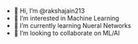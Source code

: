 - 👋 Hi, I’m @rakshajain213
- 👀 I’m interested in Machine Learning
- 🌱 I’m currently learning Nueral Networks
- 💞️ I’m looking to collaborate on ML/AI

<!---
rakshajain213/rakshajain213 is a ✨ special ✨ repository because its `README.md` (this file) appears on your GitHub profile.
You can click the Preview link to take a look at your changes.
--->
